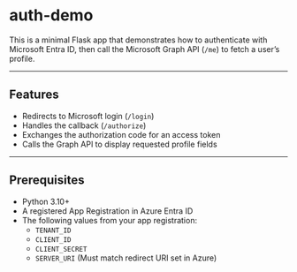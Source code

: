 # auth-demo

This is a minimal Flask app that demonstrates how to authenticate with Microsoft Entra ID, then call the Microsoft Graph API (`/me`) to fetch a user’s profile.

---

## Features

- Redirects to Microsoft login (`/login`)
- Handles the callback (`/authorize`)
- Exchanges the authorization code for an access token
- Calls the Graph API to display requested profile fields

---

## Prerequisites

- Python 3.10+
- A registered App Registration in Azure Entra ID
- The following values from your app registration:
  - `TENANT_ID`
  - `CLIENT_ID`
  - `CLIENT_SECRET`
  - `SERVER_URI` (Must match redirect URI set in Azure)
